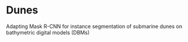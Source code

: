 # Dunes
Adapting Mask R-CNN for instance segmentation of submarine dunes on bathymetric digital models (DBMs)
